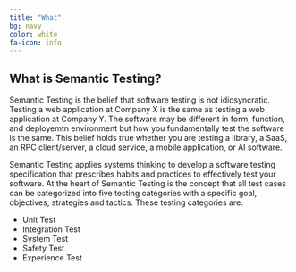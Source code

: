 ```yaml
---
title: "What"
bg: navy
color: white
fa-icon: info
---
```


## What is Semantic Testing?

Semantic Testing is the belief that software testing is not idiosyncratic. Testing a web application at Company X is the same as testing a web application at Company Y. The software may be different in form, function, and deployemtn environment but how you fundamentally test the software is the same. This belief holds true whether you are testing a library, a SaaS, an RPC client/server, a cloud service, a mobile application, or AI software.

Semantic Testing applies systems thinking to develop a software testing specification that prescribes habits and practices to effectively test your software. At the heart of Semantic Testing is the concept that all test cases can be categorized into five testing categories with a specific goal, objectives, strategies and tactics. These testing categories are:

* Unit Test
* Integration Test
* System Test
* Safety Test
* Experience Test
